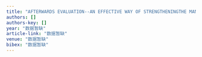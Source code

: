 ```yaml
---
title: "AFTERWARDS EVALUATION--AN EFFECTIVE WAY OF STRENGTHENINGTHE MANAGEMENT OF SUPPORTED PROJECTS BY NSFC [J]"
authors: []
authors-key: []
year: "数据暂缺"
article-link: "数据暂缺"
venue: "数据暂缺"
bibex: "数据暂缺"
---
```

